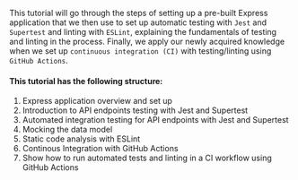 This tutorial will go through the steps of setting up a pre-built Express application that we then use to set up automatic testing with `Jest` and `Supertest` and linting with `ESLint`, explaining the fundamentals of testing and linting in the process. Finally, we apply our newly acquired knowledge when we set up `continuous integration (CI)` with testing/linting using `GitHub Actions`.

#### This tutorial has the following structure:
1. Express application overview and set up
2. Introduction to API endpoints testing with Jest and Supertest
3. Automated integration testing for API endpoints with Jest and Supertest
4. Mocking the data model
5. Static code analysis with ESLint
6. Continous Integration with GitHub Actions
7. Show how to run automated tests and linting in a CI workflow using GitHub Actions
